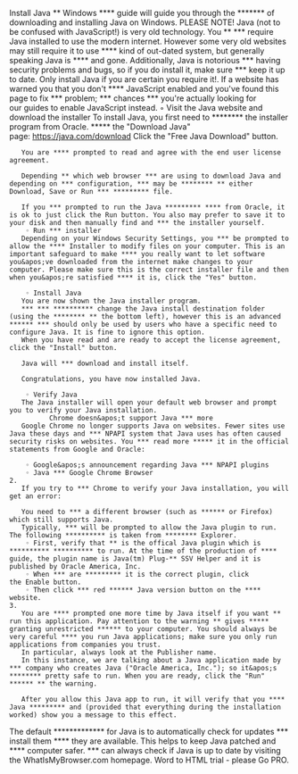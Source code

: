 Install Java \*\* Windows \*\*\*\* guide will guide you through the
\*\*\*\*\*\*\* of downloading and installing Java on Windows. PLEASE
NOTE! Java (not to be confused with JavaScript!) is very old technology.
You \*\* \*\*\* require Java installed to use the modern internet.
However some very old websites may still require it to use \*\*\*\* kind
of out-dated system, but generally speaking Java is \*\*\*\* and gone.
Additionally, Java is notorious \*\*\* having security problems and
bugs, so if you do install it, make sure \*\*\* keep it up to date. Only
install Java if you are certain you require it!. If a website has warned
you that you don't \*\*\*\* JavaScript enabled and you've found this
page to fix \*\*\* problem; \*\*\* chances \*\*\* you're actually
looking for our guides to enable JavaScript instead. ◦ Visit the Java
website and download the installer To install Java, you first need to
\*\*\*\*\*\*\*\* the installer program from Oracle. \*\*\*\*\* the
"Download Java" page: https://java.com/download Click the "Free Java
Download" button.

       You are **** prompted to read and agree with the end user license agreement.
       
       Depending ** which web browser *** are using to download Java and depending on *** configuration, *** may be ******** ** either Download, Save or Run *** ********* file.
       
       If you *** prompted to run the Java ********* **** from Oracle, it is ok to just click the Run button. You also may prefer to save it to your disk and then manually find and *** the installer yourself.
        ◦ Run *** installer
       Depending on your Windows Security Settings, you *** be prompted to allow the **** Installer to modify files on your computer. This is an important safeguard to make **** you really want to let software you&apos;ve downloaded from the internet make changes to your computer. Please make sure this is the correct installer file and then when you&apos;re satisfied **** it is, click the "Yes" button.
       
        ◦ Install Java
       You are now shown the Java installer program.
       *** *** ********** change the Java install destination folder (using the ******** ** the bottom left), however this is an advanced ****** *** should only be used by users who have a specific need to configure Java. It is fine to ignore this option.
       When you have read and are ready to accept the license agreement, click the "Install" button.
       
       Java will *** download and install itself.
       
       Congratulations, you have now installed Java.
       
        ◦ Verify Java
       The Java installer will open your default web browser and prompt you to verify your Java installation.
              Chrome doesn&apos;t support Java *** more
       Google Chrome no longer supports Java on websites. Fewer sites use Java these days and *** NPAPI system that Java uses has often caused security risks on websites. You *** read more ***** it in the official statements from Google and Oracle:
       
        ◦ Google&apos;s announcement regarding Java *** NPAPI plugins 
        ◦ Java *** Google Chrome Browser 
    2. 
       If you try to *** Chrome to verify your Java installation, you will get an error:
       
       You need to *** a different browser (such as ****** or Firefox) which still supports Java.
       Typically, *** will be prompted to allow the Java plugin to run. The following ********** is taken from ******** Explorer.
        ◦ First, verify that ** is the offical Java plugin which is ********** ********** to run. At the time of the production of **** guide, the plugin name is Java(tm) Plug-** SSV Helper and it is published by Oracle America, Inc. 
        ◦ When *** are ********* it is the correct plugin, click the Enable button. 
        ◦ Then click *** red ****** Java version button on the **** website. 
    3. 
       You are **** prompted one more time by Java itself if you want ** run this application. Pay attention to the warning ** gives ***** granting unrestricted ****** to your computer. You should always be very careful **** you run Java applications; make sure you only run applications from companies you trust.
       In particular, always look at the Publisher name.
       In this instance, we are talking about a Java application made by *** company who creates Java ("Oracle America, Inc."); so it&apos;s ******** pretty safe to run. When you are ready, click the "Run" ****** ** the warning.
       
       After you allow this Java app to run, it will verify that you **** Java ********* and (provided that everything during the installation worked) show you a message to this effect.
       

The default \*\*\*\*\*\*\*\*\*\*\*\*\* for Java is to automatically
check for updates \*\*\* install them \*\*\*\* they are available. This
helps to keep Java patched and \*\*\*\* computer safer. \*\*\* can
always check if Java is up to date by visiting the WhatIsMyBrowser.com
homepage. Word to HTML trial - please Go PRO.
